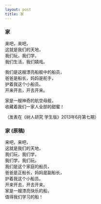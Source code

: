 ```yaml
---
layout: post
title: 家
---
```



###  家
来吧，来吧，    
这就是我们的天地，    
我们玩，我们学，    
我们生活，我们嬉戏。    
    
我们是这艘漂亮船舰中的船员，    
爸爸是船长，妈妈是舵手，    
护着我这个小船员。    
开来开去，开去开来。    
    
家是一艘神奇的航空母舰，    
收藏着我们一家人全部的甜蜜！    
    
（发表在《树人研究 学生版》2013年6月第七期）
  
  
  
###  家   (原稿)    
来吧，来吧，    
这就是我们的天地，    
我们玩，我们学，    
我们学，我们玩。    
我们是这个家庭的船员，    
爸爸是正船长，妈妈是副船长，    
护着我这个小船员。    
开来开去，开去开来。    
家是一艘漂亮快乐的船，    
值得我们学习的船！    

